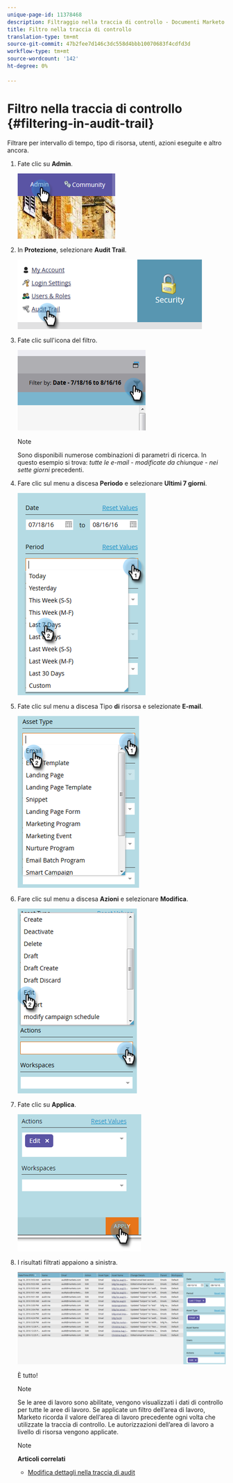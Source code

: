 ```yaml
---
unique-page-id: 11378468
description: Filtraggio nella traccia di controllo - Documenti Marketo - Documentazione del prodotto
title: Filtro nella traccia di controllo
translation-type: tm+mt
source-git-commit: 47b2fee7d146c3dc558d4bbb10070683f4cdfd3d
workflow-type: tm+mt
source-wordcount: '142'
ht-degree: 0%

---
```



# Filtro nella traccia di controllo {#filtering-in-audit-trail}

Filtrare per intervallo di tempo, tipo di risorsa, utenti, azioni eseguite e altro ancora.

1. Fate clic su **Admin**.

   ![](assets/one-1.png)

1. In **Protezione**, selezionare **Audit Trail**.

   ![](assets/two-1.png)

1. Fate clic sull&#39;icona del filtro.

   ![](assets/three.png)

   >[!NOTE]
   >
   >Sono disponibili numerose combinazioni di parametri di ricerca. In questo esempio si trova: *tutte le e-mail - modificate da chiunque - nei sette giorni* precedenti.

1. Fare clic sul menu a discesa **Periodo** e selezionare **Ultimi 7 giorni**.

   ![](assets/four.png)

1. Fate clic sul menu a discesa Tipo **di** risorsa e selezionate **E-mail**.

   ![](assets/five.png)

1. Fare clic sul menu a discesa **Azioni** e selezionare **Modifica**.

   ![](assets/six.png)

1. Fate clic su **Applica**.

   ![](assets/seven.png)

1. I risultati filtrati appaiono a sinistra.

   ![](assets/eight.png)

   È tutto!

   >[!NOTE]
   >
   >Se le aree di lavoro sono abilitate, vengono visualizzati i dati di controllo per tutte le aree di lavoro. Se applicate un filtro dell’area di lavoro, Marketo ricorda il valore dell’area di lavoro precedente ogni volta che utilizzate la traccia di controllo. Le autorizzazioni dell’area di lavoro a livello di risorsa vengono applicate.

   >[!NOTE]
   >
   >**Articoli correlati**
   >
   >    
   >    
   >    * [Modifica dettagli nella traccia di audit](change-details-in-audit-trail.md)


